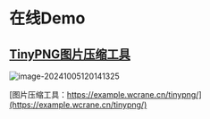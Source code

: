# 在线Demo

##  [TinyPNG图片压缩工具](https://example.wcrane.cn/tinypng/)

![image-20241005120141325](https://cdn.jsdelivr.net/gh/viteui/viteui.github.io@web-image/web/image/202410051201463.png)

[图片压缩工具：https://example.wcrane.cn/tinypng/](https://example.wcrane.cn/tinypng/)

